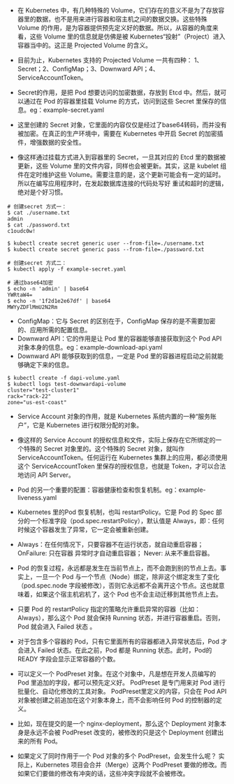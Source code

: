 - 在 Kubernetes 中，有几种特殊的 Volume，它们存在的意义不是为了存放容器里的数据，也不是用来进行容器和宿主机之间的数据交换。这些特殊
  Volume 的作用，是为容器提供预先定义好的数据。所以，从容器的角度来看，这些 Volume 里的信息就是仿佛是被
  Kubernetes“投射”（Project）进入容器当中的。这正是 Projected Volume 的含义。
- 目前为止，Kubernetes 支持的 Projected Volume 一共有四种： 1、Secret；2、ConfigMap；3、Downward API；4、ServiceAccountToken。

- Secret的作用，是把 Pod 想要访问的加密数据，存放到 Etcd 中。然后，就可以通过在 Pod 的容器里挂载 Volume 的方式，访问到这些
  Secret 里保存的信息。eg：example-secret.yaml
- 这里创建的 Secret 对象，它里面的内容仅仅是经过了base64转码，而并没有被加密。在真正的生产环境中，需要在 Kubernetes 中开启
  Secret 的加密插件，增强数据的安全性。
- 像这样通过挂载方式进入到容器里的 Secret，一旦其对应的 Etcd 里的数据被更新，这些 Volume 里的文件内容，同样也会被更新。其实，这是
  kubelet 组件在定时维护这些 Volume。需要注意的是，这个更新可能会有一定的延时。所以在编写应用程序时，在发起数据库连接的代码处写好
  重试和超时的逻辑，绝对是个好习惯。

```shell
# 创建secret 方式一：
$ cat ./username.txt
admin
$ cat ./password.txt
c1oudc0w!
 
$ kubectl create secret generic user --from-file=./username.txt
$ kubectl create secret generic pass --from-file=./password.txt

# 创建secret 方式二：
$ kubectl apply -f example-secret.yaml

# 通过base64加密
$ echo -n 'admin' | base64
YWRtaW4=
$ echo -n '1f2d1e2e67df' | base64
MWYyZDFlMmU2N2Rm
```

- ConfigMap：它与 Secret 的区别在于，ConfigMap 保存的是不需要加密的、应用所需的配置信息。
- Downward API：它的作用是让 Pod 里的容器能够直接获取到这个 Pod API 对象本身的信息。eg：example-download-api.yaml
- Downward API 能够获取到的信息，一定是 Pod 里的容器进程启动之前就能够确定下来的信息。

```shell
$ kubectl create -f dapi-volume.yaml
$ kubectl logs test-downwardapi-volume
cluster="test-cluster1"
rack="rack-22"
zone="us-est-coast"
```

- Service Account 对象的作用，就是 Kubernetes 系统内置的一种“服务账户”，它是 Kubernetes 进行权限分配的对象。
- 像这样的 Service Account 的授权信息和文件，实际上保存在它所绑定的一个特殊的 Secret 对象里的。这个特殊的 Secret
  对象，就叫作ServiceAccountToken。任何运行在 Kubernetes 集群上的应用，都必须使用这个 ServiceAccountToken 里保存的授权信息，也就是
  Token，才可以合法地访问 API Server。


- Pod 的另一个重要的配置：容器健康检查和恢复机制。eg：example-liveness.yaml
- Kubernetes 里的Pod 恢复机制，也叫 restartPolicy。它是 Pod 的 Spec 部分的一个标准字段（pod.spec.restartPolicy），默认值是
  Always，即：任何时候这个容器发生了异常，它一定会被重新创建。
- Always：在任何情况下，只要容器不在运行状态，就自动重启容器；
  OnFailure: 只在容器 异常时才自动重启容器；
  Never: 从来不重启容器。
- Pod 的恢复过程，永远都是发生在当前节点上，而不会跑到别的节点上去。事实上，一旦一个 Pod
  与一个节点（Node）绑定，除非这个绑定发生了变化（pod.spec.node 字段被修改），否则它永远都不会离开这个节点。这也就意味着，如果这个宿主机宕机了，这个
  Pod 也不会主动迁移到其他节点上去。

- 只要 Pod 的 restartPolicy 指定的策略允许重启异常的容器（比如：Always），那么这个 Pod 就会保持 Running 状态，并进行容器重启。否则，Pod
  就会进入 Failed 状态 。
- 对于包含多个容器的 Pod，只有它里面所有的容器都进入异常状态后，Pod 才会进入 Failed 状态。在此之前，Pod 都是 Running
  状态。此时，Pod的 READY 字段会显示正常容器的个数。


- 可以定义一个 PodPreset 对象。在这个对象中，凡是想在开发人员编写的 Pod 里追加的字段，都可以预先定义好。 PodPreset 是专门用来对
  Pod 进行批量化、自动化修改的工具对象。
  PodPreset里定义的内容，只会在 Pod API 对象被创建之前追加在这个对象本身上，而不会影响任何 Pod 的控制器的定义。
- 比如，现在提交的是一个 nginx-deployment，那么这个 Deployment 对象本身是永远不会被 PodPreset 改变的，被修改的只是这个
  Deployment 创建出来的所有 Pod。
- 如果定义了同时作用于一个 Pod 对象的多个 PodPreset，会发生什么呢？ 实际上，Kubernetes 项目会合并（Merge）这两个
  PodPreset 要做的修改。而如果它们要做的修改有冲突的话，这些冲突字段就不会被修改。